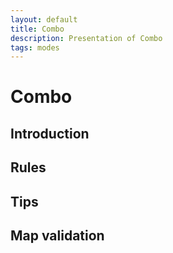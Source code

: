 ```yaml
---
layout: default
title: Combo
description: Presentation of Combo
tags: modes
---
```


# Combo

## Introduction

## Rules

## Tips

## Map validation